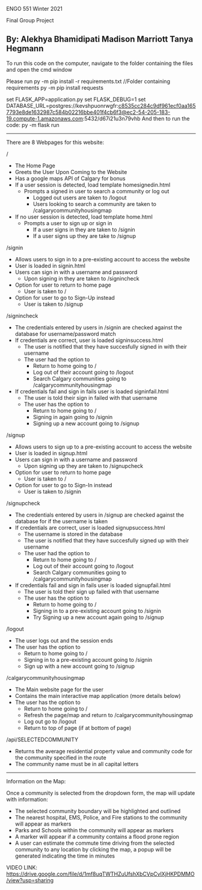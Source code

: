 ENGO 551
Winter 2021

Final Group Project

By:
Alekhya Bhamidipati
Madison Marriott
Tanya Hegmann
-----------------------------------------------------------------
To run this code on the computer, navigate to the folder containing the files and open the cmd window

Please run 
py -m pip install -r requirements.txt //Folder containing requirements
py -m pip install requests

set FLASK_APP=application.py
set FLASK_DEBUG=1
set DATABASE_URL=postgres://kevshpuonrwgfr:c8535cc284c9df961ecf0aa1657793e8de1632987c584b02216bbe401f4cb6f3@ec2-54-205-183-19.compute-1.amazonaws.com:5432/d67i21u3n79vhb
And then to run the code: 
py -m flask run

-----------------------------------------------------------------
There are 8 Webpages for this website:

/ 
- The Home Page
- Greets the User Upon Coming to the Website
- Has a google maps API of Calgary for bonus
- If a user session is detected, load template homesignedin.html 
	- Prompts a signed in user to search a community or log out
		- Logged out users are taken to /logout
		- Users looking to search a community are taken to /calgarycommunityhousingmap
- If no user session is detected, load template home.html
	- Prompts a user to sign up or sign in  
		- If a user signs in they are taken to /signin
		- If a user signs up they are take to /signup


/signin
- Allows users to sign in to a pre-existing account to access the website
- User is loaded in signin.html
- Users can sign in with a username and password
	- Upon signing in they are taken to /signincheck
- Option for user to return to home page
	- User is taken to /
- Option for user to go to Sign-Up instead
	- User is taken to /signup


/signincheck
- The credentials entered by users in /signin are checked against the database for username/password match
- If credentials are correct, user is loaded signinsuccess.html
	- The user is notified that they have succesfully signed in with their username
	- The user had the option to
		- Return to home going to / 
		- Log out of their account going to /logout
		- Search Calgary communities going to /calgarycommunityhousingmap
- If credentials fail and sign in fails user is loaded signinfail.html
	- The user is told their sign in failed with that username
	- The user has the option to
		- Return to home going to / 
		- Signing in again going to /signin
		- Signing up a new account going to /signup


/signup
- Allows users to sign up to a pre-existing account to access the website
- User is loaded in signup.html
- Users can sign in with a username and password
	- Upon signing up they are taken to /signupcheck
- Option for user to return to home page
	- User is taken to /
- Option for user to go to Sign-In instead
	- User is taken to /signin


/signupcheck
- The credentials entered by users in /signup are checked against the database for if the username is taken
- If credentials are correct, user is loaded signupsuccess.html
	- The username is stored in the database
	- The user is notified that they have succesfully signed up with their username
	- The user had the option to
		- Return to home going to / 
		- Log out of their account going to /logout
		- Search Calgary communities going to /calgarycommunityhousingmap
- If credentials fail and sign in fails user is loaded signupfail.html
	- The user is told their sign up failed with that username
	- The user has the option to
		- Return to home going to / 
		- Signing in to a pre-existing account going to /signin
		- Try Signing up a new account again going to /signup


/logout
- The user logs out and the session ends
- The user has the option to 
	- Return to home going to / 
	- Signing in to a pre-existing account going to /signin
	- Sign up with a new account going to /signup


/calgarycommunityhousingmap
- The Main website page for the user
- Contains the main interactive map application (more details below)
- The user has the option to 
	- Return to home going to / 
	- Refresh the page/map and return to /calgarycommunityhousingmap
	- Log out go to /logout
	- Return to top of page (if at bottom of page)



/api/SELECTEDCOMMUNITY
- Returns the average residential property value and community code for the community specified in the route
- The community name must be in all capital letters


-----------------------------------------------------------------
Information on the Map:

Once a community is selected from the dropdown form, the map will update with information:

- The selected community boundary will be highlighted and outlined
- The nearest hospital, EMS, Police, and Fire stations to the community will appear as markers
- Parks and Schools within the community will appear as markers
- A marker will appear if a community contains a flood prone region
- A user can estimate the commute time driving from the selected community to any location by clicking the map, a popup will be generated indicating the time in minutes


VIDEO LINK: https://drive.google.com/file/d/1mf8uqTWTHZuUfshXbCVpCvlXjHKPDMMO/view?usp=sharing







